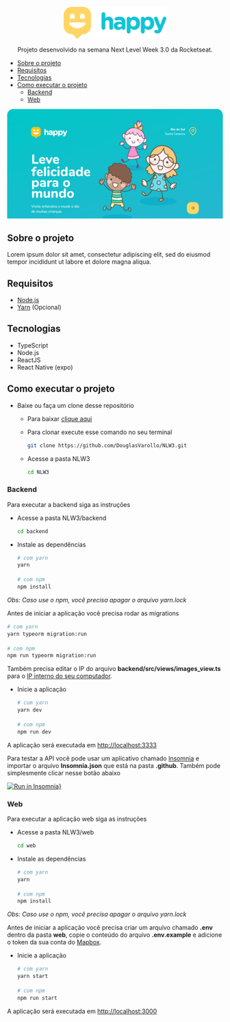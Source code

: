 <p align="center"><img src="./.github/logo.png" /></p>

<p align="center">Projeto desenvolvido na semana Next Level Week 3.0 da Rocketseat.</p>

- [Sobre o projeto](#Sobre-o-projeto)
- [Requisitos](#Requisitos)
- [Tecnologias](#Tecnologias)
- [Como executar o projeto](#Como-executar-o-projeto)
  - [Backend](#Backend)
  - [Web](#Web)

<p align="center"><img src="./.github/capa.png" /></p>

## Sobre o projeto

Lorem ipsum dolor sit amet, consectetur adipiscing elit, sed do eiusmod tempor incididunt ut labore et dolore magna aliqua.

## Requisitos

- [Node.js](https://nodejs.org/en/)
- [Yarn](https://classic.yarnpkg.com/lang/en/) (Opcional)

## Tecnologias

- TypeScript
- Node.js
- ReactJS
- React Native (expo)

## Como executar o projeto

- Baixe ou faça um clone desse repositório

  - Para baixar [clique aqui](https://github.com/DouglasVarollo/NLW3/archive/main.zip)
  - Para clonar execute esse comando no seu terminal

    ```bash
    git clone https://github.com/DouglasVarollo/NLW3.git
    ```

  - Acesse a pasta NLW3

    ```bash
    cd NLW3
    ```

### Backend

Para executar a backend siga as instruções

- Acesse a pasta NLW3/backend

  ```bash
  cd backend
  ```

- Instale as dependências

  ```bash
  # com yarn
  yarn

  # com npm
  npm install
  ```

_Obs: Caso use o npm, você precisa apagar o arquivo yarn.lock_

Antes de iniciar a aplicação você precisa rodar as migrations

```bash
# com yarn
yarn typeorm migration:run

# com npm
npm run typeorm migration:run
```

Também precisa editar o IP do arquivo **backend/src/views/images_view.ts** para o [IP interno do seu computador](https://tecnoblog.net/309657/como-descobrir-qual-e-o-meu-ip/).

- Inicie a aplicação

  ```bash
  # com yarn
  yarn dev

  # com npm
  npm run dev
  ```

A aplicação será executada em [http://localhost:3333](http://localhost:3333)

Para testar a API você pode usar um aplicativo chamado [Insomnia](https://insomnia.rest/) e importar o arquivo **Insomnia.json** que está na pasta **.github**. Também pode simplesmente clicar nesse botão abaixo

[![Run in Insomnia}](https://insomnia.rest/images/run.svg)](https://insomnia.rest/run/?label=NLW%20%233&uri=https%3A%2F%2Fraw.githubusercontent.com%2FDouglasVarollo%2FNLW3%2Fmaster%2F.github%2FInsomnia.json)

### Web

Para executar a aplicação web siga as instruções

- Acesse a pasta NLW3/web

  ```bash
  cd web
  ```

- Instale as dependências

  ```bash
  # com yarn
  yarn

  # com npm
  npm install
  ```

_Obs: Caso use o npm, você precisa apagar o arquivo yarn.lock_

Antes de iniciar a aplicação você precisa criar um arquivo chamado **.env** dentro da pasta **web**, copie o conteúdo do arquivo **.env.example** e adicione o token da sua conta do [Mapbox](https://docs.mapbox.com/help/glossary/access-token).

- Inicie a aplicação

  ```bash
  # com yarn
  yarn start

  # com npm
  npm run start
  ```

A aplicação será executada em [http://localhost:3000](http://localhost:3000)
